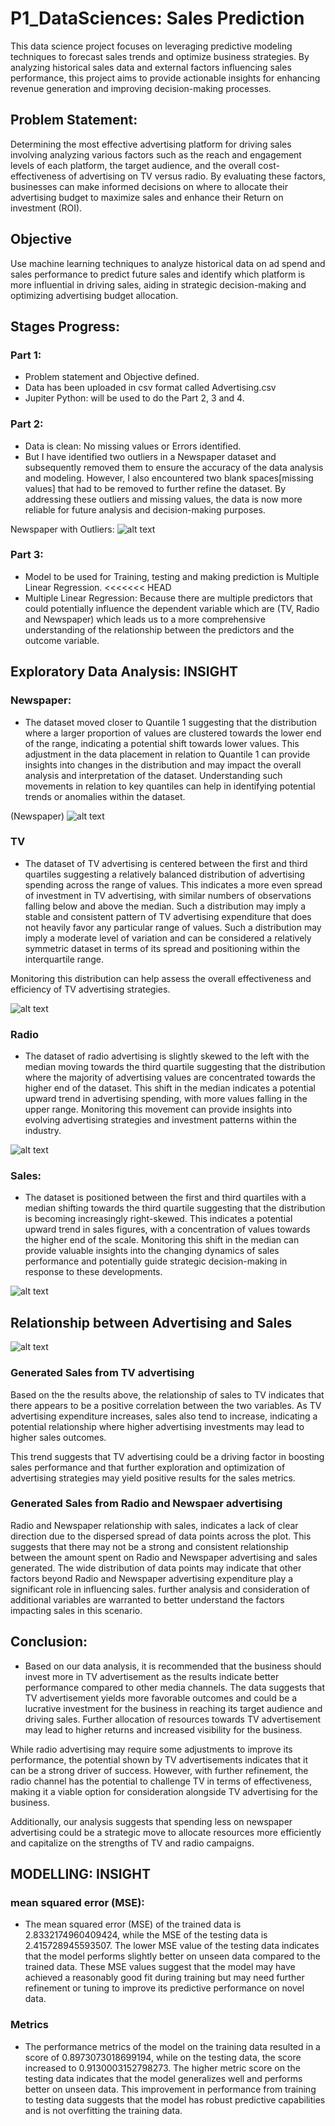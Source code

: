 # P1_DataSciences: Sales Prediction
This data science project focuses on leveraging predictive modeling techniques to forecast sales trends and optimize business strategies. By analyzing historical sales data and external factors influencing sales performance, this project aims to provide actionable insights for enhancing revenue generation and improving decision-making processes.

## Problem Statement:
Determining the most effective advertising platform for driving sales involving analyzing various factors such as the reach and engagement levels of each platform, the target audience, and the overall cost-effectiveness of advertising on TV versus radio. By evaluating these factors, businesses can make informed decisions on where to allocate their advertising budget to maximize sales and enhance their Return on investment (ROI).

## Objective
Use machine learning techniques to analyze historical data on ad spend and sales performance to predict future sales and identify which platform is more influential in driving sales, aiding in strategic decision-making and optimizing advertising budget allocation.

## Stages Progress:
### Part 1:
- Problem statement and Objective defined.
- Data has been uploaded in csv format called Advertising.csv
- Jupiter Python: will be used to do the Part 2, 3 and 4.

### Part 2:
- Data is clean: No missing values or Errors identified.
- But I have identified two outliers in a Newspaper dataset and subsequently removed them to ensure the accuracy of the data analysis and modeling. However, I also encountered two blank spaces[missing values] that had to be removed to further refine the dataset. By addressing these outliers and missing values, the data is now more reliable for future analysis and decision-making purposes.

Newspaper with Outliers:
![alt text](image.png)


### Part 3:
- Model to be used for Training, testing and making prediction is Multiple Linear Regression.
<<<<<<< HEAD
- Multiple Linear Regression: Because there are multiple predictors that could potentially influence the dependent variable which are (TV, Radio and Newspaper) which leads us to a more comprehensive understanding of the relationship between the predictors and the outcome variable.

## Exploratory Data Analysis: INSIGHT
### Newspaper:
- The dataset moved closer to Quantile 1 suggesting that the distribution where a larger proportion of values are clustered towards the lower end of the range, indicating a potential shift towards lower values. This adjustment in the data placement in relation to Quantile 1 can provide insights into changes in the distribution and may impact the overall analysis and interpretation of the dataset. Understanding such movements in relation to key quantiles can help in identifying potential trends or anomalies within the dataset.

(Newspaper)
![alt text](image-1.png)

### TV
- The dataset of TV advertising is centered between the first and third quartiles suggesting a relatively balanced distribution of advertising spending across the range of values. This indicates a more even spread of investment in TV advertising, with similar numbers of observations falling below and above the median. Such a distribution may imply a stable and consistent pattern of TV advertising expenditure that does not heavily favor any particular range of values. Such a distribution may imply a moderate level of variation and can be considered a relatively symmetric dataset in terms of its spread and positioning within the interquartile range.

Monitoring this distribution can help assess the overall effectiveness and efficiency of TV advertising strategies.



![alt text](image-3.png)

### Radio
- The dataset of radio advertising is slightly skewed to the left with the median moving towards the third quartile suggesting that the distribution where the majority of advertising values are concentrated towards the higher end of the dataset. This shift in the median indicates a potential upward trend in advertising spending, with more values falling in the upper range. Monitoring this movement can provide insights into evolving advertising strategies and investment patterns within the industry.
 

![alt text](image-2.png)

### Sales:
- The dataset is positioned between the first and third quartiles with a median shifting towards the third quartile suggesting that the distribution is becoming increasingly right-skewed. This indicates a potential upward trend in sales figures, with a concentration of values towards the higher end of the scale. Monitoring this shift in the median can provide valuable insights into the changing dynamics of sales performance and potentially guide strategic decision-making in response to these developments.

![alt text](image-4.png)

## Relationship between Advertising and Sales
![alt text](image-5.png)

### Generated Sales from TV advertising
Based on the the results above, the relationship of sales to TV indicates that there appears to be a positive correlation between the two variables. As TV advertising expenditure increases, sales also tend to increase, indicating a potential relationship where higher advertising investments may lead to higher sales outcomes. 

This trend suggests that TV advertising could be a driving factor in boosting sales performance and that further exploration and optimization of advertising strategies may yield positive results for the sales metrics.

### Generated Sales from Radio and Newspaer advertising
Radio and Newspaper relationship with sales, indicates  a lack of clear direction due to the dispersed spread of data points across the plot. This suggests that there may not be a strong and consistent relationship between the amount spent on Radio and Newspaper advertising and sales generated. The wide distribution of data points may indicate that other factors beyond Radio and Newspaper advertising expenditure play a significant role in influencing sales. further analysis and consideration of additional variables are warranted to better understand the factors impacting sales in this scenario.

## Conclusion:
- Based on our data analysis, it is recommended that the business should invest more in TV advertisement as the results indicate better performance compared to other media channels. The data suggests that TV advertisement yields more favorable outcomes and could be a lucrative investment for the business in reaching its target audience and driving sales. Further allocation of resources towards TV advertisement may lead to higher returns and increased visibility for the business.

While radio advertising may require some adjustments to improve its performance, the potential shown by TV advertisements indicates that it can be a strong driver of success. However, with further refinement, the radio channel has the potential to challenge TV in terms of effectiveness, making it a viable option for consideration alongside TV advertising for the business.

Additionally, our analysis suggests that spending less on newspaper advertising could be a strategic move to allocate resources more efficiently and capitalize on the strengths of TV and radio campaigns.

## MODELLING: INSIGHT
### mean squared error (MSE):
- The mean squared error (MSE) of the trained data is 2.8332174960409424, while the MSE of the testing data is 2.415728945593507. The lower MSE value of the testing data indicates that the model performs slightly better on unseen data compared to the trained data. These MSE values suggest that the model may have achieved a reasonably good fit during training but may need further refinement or tuning to improve its predictive performance on novel data.

### Metrics
- The performance metrics of the model on the training data resulted in a score of 0.8973073018699194, while on the testing data, the score increased to 0.9130003152798273. The higher metric score on the testing data indicates that the model generalizes well and performs better on unseen data. This improvement in performance from training to testing data suggests that the model has robust predictive capabilities and is not overfitting the training data.
